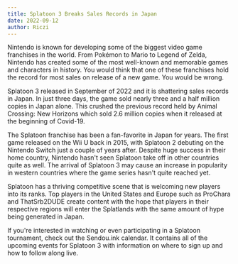 ```yaml
---
title: Splatoon 3 Breaks Sales Records in Japan
date: 2022-09-12
author: Riczi
---
```


Nintendo is known for developing some of the biggest video game franchises in the world. From Pokémon to Mario to Legend of Zelda, Nintendo has created some of the most well-known and memorable games and characters in history. You would think that one of these franchises hold the record for most sales on release of a new game. You would be wrong.

Splatoon 3 released in September of 2022 and it is shattering sales records in Japan. In just three days, the game sold nearly three and a half million copies in Japan alone. This crushed the previous record held by Animal Crossing: New Horizons which sold 2.6 million copies when it released at the beginning of Covid-19.

The Splatoon franchise has been a fan-favorite in Japan for years. The first game released on the Wii U back in 2015, with Splatoon 2 debuting on the Nintendo Switch just a couple of years after. Despite huge success in their home country, Nintendo hasn't seen Splatoon take off in other countries quite as well. The arrival of Splatoon 3 may cause an increase in popularity in western countries where the game series hasn't quite reached yet.

Splatoon has a thriving competitive scene that is welcoming new players into its ranks. Top players in the United States and Europe such as ProChara and ThatSrb2DUDE create content with the hope that players in their respective regions will enter the Splatlands with the same amount of hype being generated in Japan.

If you're interested in watching or even participating in a Splatoon tournament, check out the Sendou.ink calendar. It contains all of the upcoming events for Splatoon 3 with information on where to sign up and how to follow along live.
